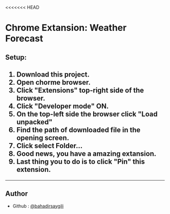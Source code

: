 <<<<<<< HEAD

<h1> Chrome Extansion: Weather Forecast </h1>

<h2>Setup:<h2>

<ol>
    <li>Download this project.</li>
    <li>Open chorme browser.</li>
    <li>Click "Extensions" top-right side of the browser.</li>
    <li>Click "Developer mode" ON.</li>
    <li>On the top-left side the browser click "Load unpacked"</li>
    <li>Find the path of downloaded file in the opening screen.</li>
    <li>Click select Folder...</li>
    <li>Good news, you have a amazing extansion.</li>
    <li>Last thing you to do is to click "Pin" this extension.</li>
</ol>

<hr>

<h2>Author</h2>

<ul>
    <li>Github : <a href="https://github.com/bsaygili">@bahadirsaygili</a></li>
</ul>
